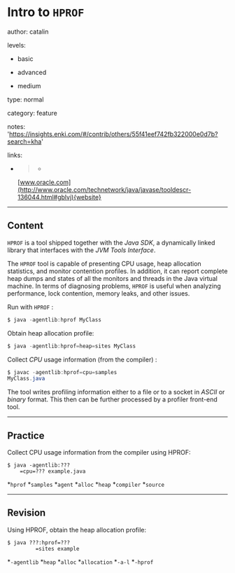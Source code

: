 # Intro to `HPROF` 
author: catalin

levels:

  - basic

  - advanced

  - medium

type: normal

category: feature

notes: 'https://insights.enki.com/#/contrib/others/55f41eef742fb322000e0d7b?search=kha'

links:

  - >-
    [www.oracle.com](http://www.oracle.com/technetwork/java/javase/tooldescr-136044.html#gblvj){website}

---
## Content

`HPROF` is a tool shipped together with the *Java SDK*, a dynamically linked library that interfaces with the *JVM Tools Interface*.

The `HPROF` tool is capable of presenting CPU usage, heap allocation statistics, and monitor contention profiles. In addition, it can report complete heap dumps and states of all the monitors and threads in the Java virtual machine. In terms of diagnosing problems, `HPROF` is useful when analyzing performance, lock contention, memory leaks, and other issues.

Run with `HPROF` :
```java
$ java -agentlib:hprof MyClass
```

Obtain heap allocation profile:
```java
$ java -agentlib:hprof=heap=sites MyClass 
```
 

Collect *CPU* usage information (from the compiler) :
```java
$ javac -agentlib:hprof=cpu=samples 
MyClass.java
```

The tool writes profiling information either to a file or to a socket in *ASCII* or *binary* format. This then can be further processed by a profiler front-end tool.

---
## Practice

Collect CPU usage information from the compiler using HPROF:
```
$ java -agentlib:???
    =cpu=??? example.java
```
*`hprof` 
*`samples` 
*`agent` 
*`alloc` 
*`heap` 
*`compiler` 
*`source`

---
## Revision

Using HPROF, obtain the heap allocation profile:
```
$ java ???:hprof=???
         =sites example
```
*`-agentlib` 
*`heap` 
*`alloc` 
*`allocation` 
*`-a-l` 
*`-hprof`